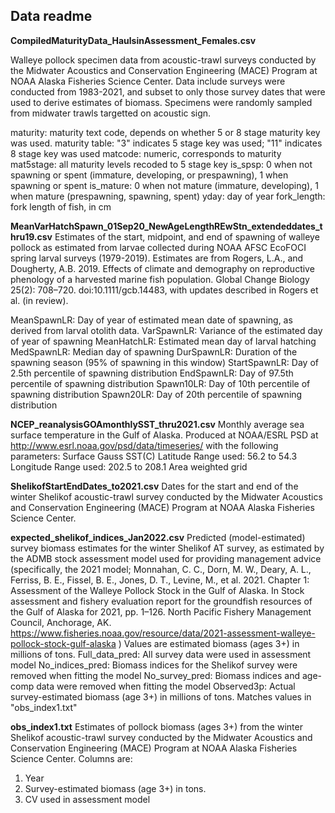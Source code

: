 ## Data readme

**CompiledMaturityData_HaulsinAssessment_Females.csv**

Walleye pollock specimen data from acoustic-trawl surveys conducted by the Midwater Acoustics and Conservation Engineering (MACE) Program at NOAA Alaska Fisheries Science Center. Data include surveys were conducted from 1983-2021, and subset to only those survey dates that were used to derive estimates of biomass. Specimens were randomly sampled from midwater trawls targetted on acoustic sign. 

maturity: maturity text code, depends on whether 5 or 8 stage maturity key was used.
maturity table: "3" indicates 5 stage key was used; "11" indicates 8 stage key was used
matcode: numeric, corresponds to maturity
mat5stage: all maturity levels recoded to 5 stage key
is_spsp: 0 when not spawning or spent (immature, developing, or prespawning), 1 when spawning or spent
is_mature: 0 when not mature (immature, developing), 1 when mature (prespawning, spawning, spent)
yday: day of year
fork_length: fork length of fish, in cm



**MeanVarHatchSpawn_01Sep20_NewAgeLengthREwStn_extendeddates_thru19.csv**
Estimates of the start, midpoint, and end of spawning of walleye pollock as estimated from larvae collected during NOAA AFSC EcoFOCI spring larval surveys (1979-2019). Estimates are from Rogers, L.A., and Dougherty, A.B. 2019. Effects of climate and demography on reproductive phenology of a harvested marine fish population. Global Change Biology 25(2): 708–720. doi:10.1111/gcb.14483, with updates described in Rogers et al. (in review).

MeanSpawnLR: Day of year of estimated mean date of spawning, as derived from larval otolith data.
VarSpawnLR: Variance of the estimated day of year of spawning
MeanHatchLR: Estimated mean day of larval hatching
MedSpawnLR: Median day of spawning
DurSpawnLR: Duration of the spawning season (95% of spawning in this window)
StartSpawnLR: Day of 2.5th percentile of spawning distribution
EndSpawnLR: Day of 97.5th percentile of spawning distribution
Spawn10LR: Day of 10th percentile of spawning distribution
Spawn20LR: Day of 20th percentile of spawning distribution

**NCEP_reanalysisGOAmonthlySST_thru2021.csv**
Monthly average sea surface temperature in the Gulf of Alaska.
Produced at NOAA/ESRL PSD at http://www.esrl.noaa.gov/psd/data/timeseries/  with the following parameters:
Surface Gauss SST(C) 
Latitude Range used:   56.2 to  54.3
Longitude Range used: 202.5 to 208.1 
Area weighted grid

**ShelikofStartEndDates_to2021.csv**
Dates for the start and end of the winter Shelikof acoustic-trawl survey conducted by the Midwater Acoustics and Conservation Engineering (MACE) Program at NOAA Alaska Fisheries Science Center.

**expected_shelikof_indices_Jan2022.csv**
Predicted (model-estimated) survey biomass estimates for the winter Shelikof AT survey, as estimated by the ADMB stock assessment model used for providing management advice (specifically, the 2021 model; Monnahan, C. C., Dorn, M. W., Deary, A. L., Ferriss, B. E., Fissel, B. E., Jones, D. T., Levine, M., et al. 2021. Chapter 1: Assessment of the Walleye Pollock Stock in the Gulf of Alaska. In Stock assessment and fishery evaluation report for the groundfish resources of the Gulf of Alaska for 2021, pp. 1–126. North Pacific Fishery Management Council, Anchorage, AK. https://www.fisheries.noaa.gov/resource/data/2021-assessment-walleye-pollock-stock-gulf-alaska )
Values are estimated biomass (ages 3+) in millions of tons.
Full_data_pred: All survey data were used in assessment model
No_indices_pred: Biomass indices for the Shelikof survey were removed when fitting the model
No_survey_pred: Biomass indices and age-comp data were removed when fitting the model
Observed3p: Actual survey-estimated biomass (age 3+) in millions of tons. Matches values in "obs_index1.txt"

**obs_index1.txt**
Estimates of pollock biomass (ages 3+) from the winter Shelikof acoustic-trawl survey conducted by the Midwater Acoustics and Conservation Engineering (MACE) Program at NOAA Alaska Fisheries Science Center.
Columns are:
1) Year
2) Survey-estimated biomass (age 3+) in tons.
3) CV used in assessment model
